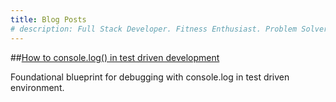 ```yaml
---
title: Blog Posts
# description: Full Stack Developer. Fitness Enthusiast. Problem Solver.
---
```


##[How to console.log() in test driven development](https://rickylau.dev/debug/)

Foundational blueprint for debugging with console.log in test driven environment.

